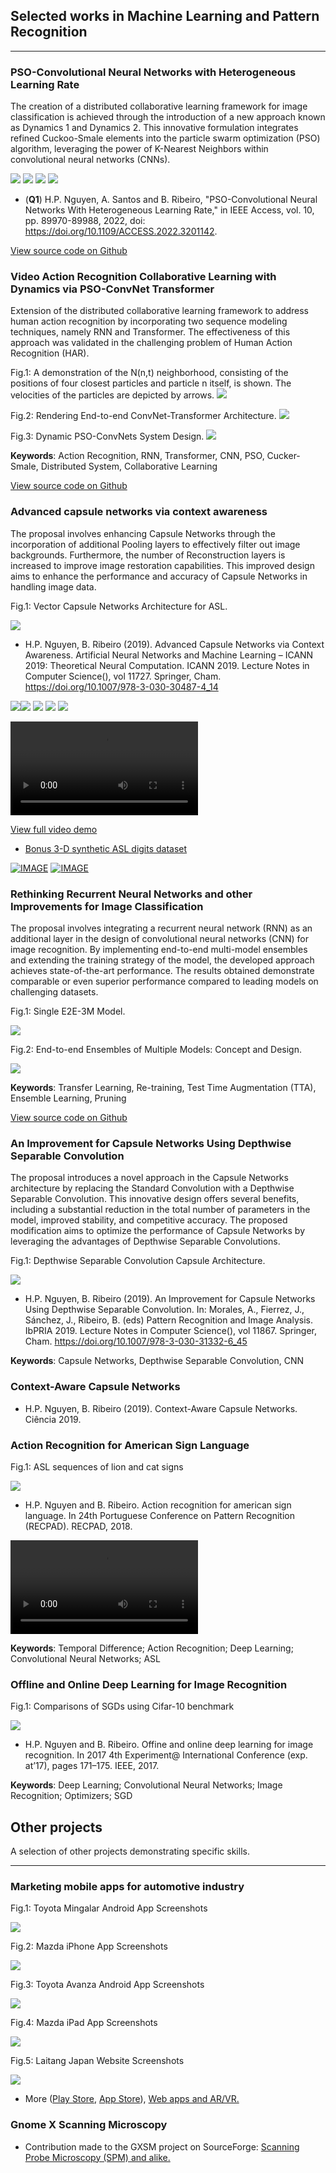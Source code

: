 ## Selected works in Machine Learning and Pattern Recognition

---

### PSO-Convolutional Neural Networks with Heterogeneous Learning Rate

The creation of a distributed collaborative learning framework for image classification is achieved through the introduction of a new approach known as Dynamics 1 and Dynamics 2. This innovative formulation integrates refined Cuckoo-Smale elements into the particle swarm optimization (PSO) algorithm, leveraging the power of K-Nearest Neighbors within convolutional neural networks (CNNs).

[![](https://img.shields.io/badge/tensorflow-orange?logo=tensorflow)](#)
[![](https://img.shields.io/badge/keras-red?logo=keras)](#)
[![](https://img.shields.io/badge/Python-white?logo=Python)](#) 
[![](https://img.shields.io/badge/Jupyter-white?logo=Jupyter)](#)  

- (**Q1**) H.P. Nguyen, A. Santos and B. Ribeiro, "PSO-Convolutional Neural Networks With Heterogeneous Learning Rate," in IEEE Access, vol. 10, pp. 89970-89988, 2022, doi: https://doi.org/10.1109/ACCESS.2022.3201142.

[View source code on Github](https://github.com/leonlha/PSO-ConvNet-Dynamics)

### Video Action Recognition Collaborative Learning with Dynamics via PSO-ConvNet Transformer

Extension of the distributed collaborative learning framework to address human action recognition by incorporating two sequence modeling techniques, namely RNN and Transformer. The effectiveness of this approach was validated in the challenging problem of Human Action Recognition (HAR).

Fig.1: A demonstration of the N(n,t) neighborhood, consisting of the positions of four closest particles and particle n itself, is shown. The velocities of the particles are depicted by arrows.
<img src="img/nn_concept.png?raw=true"/>

Fig.2: Rendering End-to-end ConvNet-Transformer Architecture.
<img src="img/e2e_cnn_transformer.png?raw=true"/>

Fig.3: Dynamic PSO-ConvNets System Design.
<img src="img/dynamic_system.png?raw=true"/>

**Keywords**: Action Recognition, RNN, Transformer, CNN, PSO, Cucker-Smale, Distributed System, Collaborative Learning

[View source code on Github](https://github.com/leonlha/Video-Action-Recognition-Collaborative-Learning-with-Dynamics-via-PSO-ConvNet-Transformer)

### Advanced capsule networks via context awareness

The proposal involves enhancing Capsule Networks through the incorporation of additional Pooling layers to effectively filter out image backgrounds. Furthermore, the number of Reconstruction layers is increased to improve image restoration capabilities. This improved design aims to enhance the performance and accuracy of Capsule Networks in handling image data.

Fig.1: Vector Capsule Networks Architecture for ASL.

<img src="img/ASL_Vector_Capsule.png?raw=true"/>

- H.P. Nguyen, B. Ribeiro (2019). Advanced Capsule Networks via Context Awareness. Artificial Neural Networks and Machine Learning – ICANN 2019: Theoretical Neural Computation. ICANN 2019. Lecture Notes in Computer Science(), vol 11727. Springer, Cham. https://doi.org/10.1007/978-3-030-30487-4_14

[![](https://img.shields.io/badge/opencv-blue?logo=opencv)](#)[![](https://img.shields.io/badge/Python-white?logo=Python)](#) [![](https://img.shields.io/badge/tensorflow-orange?logo=tensorflow)](#) [![](https://img.shields.io/badge/keras-red?logo=keras)](#) [![](https://img.shields.io/badge/Jupyter-white?logo=Jupyter)](#)

<video src="https://github.com/leonlha/portfolio/assets/48662637/4b6ca036-b35a-4293-a770-94a6378d2447" controls="controls" style="max-width: 100%;">
</video>

[View full video demo](http://bit.ly/2O4sJSU)

- [Bonus 3-D synthetic ASL digits dataset](https://github.com/leonlha/synthetic_asl_digits_3d/tree/master)

[![IMAGE](img/2.png)](https://www.youtube.com/watch?v=nlYi9PBVLk4)
[![IMAGE](img/5.png)](https://www.youtube.com/watch?v=S5TIoTxi4K0)

### Rethinking Recurrent Neural Networks and other Improvements for Image Classification

The proposal involves integrating a recurrent neural network (RNN) as an additional layer in the design of convolutional neural networks (CNN) for image recognition. By implementing end-to-end multi-model ensembles and extending the training strategy of the model, the developed approach achieves state-of-the-art performance. The results obtained demonstrate comparable or even superior performance compared to leading models on challenging datasets.

Fig.1: Single E2E-3M Model.

<img src="img/sgl_model.png?raw=true"/>

Fig.2: End-to-end Ensembles of Multiple Models: Concept and Design.

<img src="img/Multi_Models.png?raw=true"/>

**Keywords**: Transfer Learning, Re-training, Test Time Augmentation (TTA), Ensemble Learning, Pruning

[View source code on Github](https://github.com/leonlha/e2e-3m)

### An Improvement for Capsule Networks Using Depthwise Separable Convolution

The proposal introduces a novel approach in the Capsule Networks architecture by replacing the Standard Convolution with a Depthwise Separable Convolution. This innovative design offers several benefits, including a substantial reduction in the total number of parameters in the model, improved stability, and competitive accuracy. The proposed modification aims to optimize the performance of Capsule Networks by leveraging the advantages of Depthwise Separable Convolutions.

Fig.1: Depthwise Separable Convolution Capsule Architecture.

<img src="img/12_1.png?raw=true"/>

- H.P. Nguyen, B. Ribeiro (2019). An Improvement for Capsule Networks Using Depthwise Separable Convolution. In: Morales, A., Fierrez, J., Sánchez, J., Ribeiro, B. (eds) Pattern Recognition and Image Analysis. IbPRIA 2019. Lecture Notes in Computer Science(), vol 11867. Springer, Cham. https://doi.org/10.1007/978-3-030-31332-6_45

**Keywords**: Capsule Networks, Depthwise Separable Convolution, CNN

### Context-Aware Capsule Networks

- H.P. Nguyen, B. Ribeiro (2019). Context-Aware Capsule Networks. Ciência 2019.

### Action Recognition for American Sign Language

Fig.1: ASL sequences of lion and cat signs

<img src="img/asl_samples.png?raw=true"/>

- H.P. Nguyen and B. Ribeiro. Action recognition for american sign language. In 24th Portuguese Conference on Pattern Recognition (RECPAD). RECPAD, 2018.

<video src="https://github.com/leonlha/portfolio/assets/48662637/702a3157-c9c7-4abb-a220-53e516be7d80" controls="controls" style="max-width: 100%;">
</video>

**Keywords**: Temporal Difference; Action Recognition; Deep Learning; Convolutional Neural Networks; ASL

### Offline and Online Deep Learning for Image Recognition

Fig.1: Comparisons of SGDs using Cifar-10 benchmark

<img src="img/comparison_sgd.png?raw=true"/>

- H.P. Nguyen and B. Ribeiro. Offine and online deep learning for image recognition. In 2017 4th Experiment@ International Conference (exp. at’17), pages 171–175. IEEE, 2017.

**Keywords**: Deep Learning; Convolutional Neural Networks; Image Recognition; Optimizers; SGD

## Other projects
A selection of other projects demonstrating specific skills.

---

### Marketing mobile apps for automotive industry

Fig.1: Toyota Mingalar Android App Screenshots

<img src="img/Toyota_Mingalar.png?raw=true"/>

Fig.2: Mazda iPhone App Screenshots

<img src="img/Mazda.png?raw=true"/>

Fig.3: Toyota Avanza Android App Screenshots

<img src="img/avanzatoyota.png?raw=true"/>

Fig.4: Mazda iPad App Screenshots

<img src="img/mazda_ipad.png?raw=true"/>

Fig.5: Laitang Japan Website Screenshots

<img src="img/laitangjapan.png?raw=true"/>

- More (<a href="https://play.google.com/store/apps/developer?id=Ishida+Taiseisha+%28Thailand%29+Co.,+Ltd.&hl=en&gl=US">Play Store</a>, <a href="https://apps.apple.com/th/developer/itp-asia-company-limited/id977116686">App Store</a>), <a href="https://www.itp.co.th/web_app">Web apps and AR/VR.</a>

### Gnome X Scanning Microscopy
- Contribution made to the GXSM project on SourceForge: <a href="https://gxsm.sourceforge.net/">Scanning Probe Microscopy (SPM) and alike.</a>

